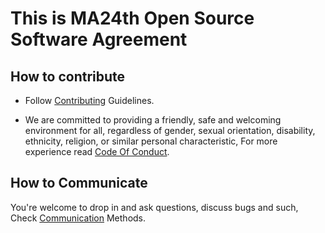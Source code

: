 This is MA24th Open Source Software Agreement
=============================================

## How to contribute
- Follow [Contributing](https://github.com/MA24th/MA24th/blob/main/OpenSource/Software/CONTRIBUTING.md) Guidelines.

- We are committed to providing a friendly, safe and welcoming environment for all, regardless of gender, sexual orientation, disability, ethnicity, religion, or similar personal characteristic, For more experience read [Code Of Conduct](https://github.com/MA24th/MA24th/blob/main/OpenSource/Software/CODE_OF_CONDUCT.md).




## How to Communicate
You're welcome to drop in and ask questions, 
discuss bugs and such, Check [Communication](https://github.com/MA24th/MA24th/blob/main/OpenSource/Software/COMMUNICATION.md) Methods.
